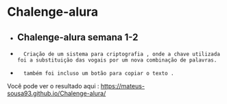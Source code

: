 # Chalenge-alura

- ##   Chalenge-alura semana 1-2 
-       Criação de um sistema para criptografia , onde a chave utilizada foi a substituição das vogais por um nova combinação de palavras.
-       também foi incluso um botão para copiar o texto .

Você pode ver o resultado aqui : https://mateus-sousa93.github.io/Chalenge-alura/
